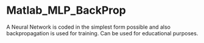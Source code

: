 # Matlab_MLP_BackProp
A Neural Network is coded in the simplest form possible and also backpropagation is used for training. Can be used for educational purposes.
